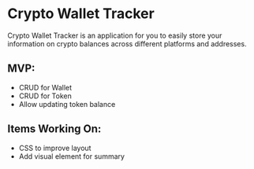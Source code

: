 # Crypto Wallet Tracker

Crypto Wallet Tracker is an application for you to easily store your information on crypto balances across different platforms and addresses.

## MVP: 
- CRUD for Wallet
- CRUD for Token
- Allow updating token balance 

## Items Working On:
- CSS to improve layout
- Add visual element for summary